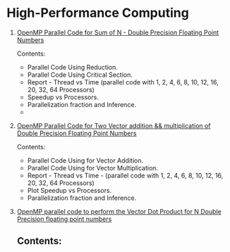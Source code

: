 # High-Performance Computing

1. [OpenMP Parallel Code for Sum of N - Double Precision Floating Point Numbers](https://github.com/sindhiya-r/parallelization_exercise/tree/main/t02)

   Contents:
   - Parallel Code Using Reduction.
   - Parallel Code Using Critical Section.
   - Report - Thread vs Time (parallel code with 1, 2, 4, 6, 8, 10, 12, 16, 20, 32, 64 Processors)
   - Speedup vs Processors.
   - Parallelization fraction and Inference.
   - 
2. [OpenMP Parallel Code for Two Vector addition && multiplication of  Double Precision Floating Point Numbers](https://github.com/sindhiya-r/parallelization_exercise/tree/main/t03)

   Contents:
   - Parallel Code Using for Vector Addition.
   - Parallel Code Using for Vector Multiplication.
   - Report - Thread vs Time - (parallel code with 1, 2, 4, 6, 8, 10, 12, 16, 20, 32, 64 Processors)
   - Plot Speedup vs Processors.
   - Parallelization fraction and Inference.
     
4. [OpenMP parallel code to perform the Vector Dot Product for N Double Precision floating point numbers](https://github.com/sindhiya-r/parallelization_exercise/tree/main/t04)

   Contents:
   -
